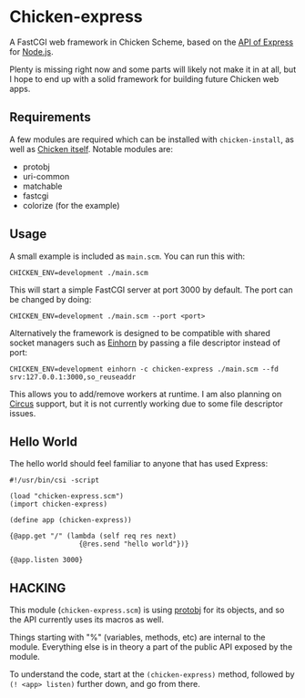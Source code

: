 # Chicken-express

A FastCGI web framework in Chicken Scheme, based on the [API of Express](http://expressjs.com/api.html) for [Node.js](http://nodejs.org).

Plenty is missing right now and some parts will likely not make it in at all, but I hope to end up with a solid framework for building future Chicken web apps.

## Requirements

A few modules are required which can be installed with `chicken-install`, as well as [Chicken itself](http://www.call-cc.org). Notable modules are:

- protobj
- uri-common
- matchable
- fastcgi
- colorize (for the example)

## Usage

A small example is included as `main.scm`. You can run this with:

    CHICKEN_ENV=development ./main.scm

This will start a simple FastCGI server at port 3000 by default. The port can be changed by doing:

    CHICKEN_ENV=development ./main.scm --port <port>

Alternatively the framework is designed to be compatible with shared socket managers such as [Einhorn](https://github.com/stripe/einhorn) by passing a file descriptor instead of port:

    CHICKEN_ENV=development einhorn -c chicken-express ./main.scm --fd srv:127.0.0.1:3000,so_reuseaddr

This allows you to add/remove workers at runtime. I am also planning on [Circus](http://circus.readthedocs.org) support, but it is not currently working due to some file descriptor issues.

## Hello World

The hello world should feel familiar to anyone that has used Express:

    #!/usr/bin/csi -script

    (load "chicken-express.scm")
    (import chicken-express)

    (define app (chicken-express))

    {@app.get "/" (lambda (self req res next)
                     {@res.send "hello world"})}

    {@app.listen 3000}


## HACKING

This module (`chicken-express.scm`) is using [protobj](http://wiki.call-cc.org/eggref/4/protobj) for its objects, and so the API currently uses its macros as well.

Things starting with "%" (variables, methods, etc) are internal to the module. Everything else is in theory a part of the public API exposed by the module.

To understand the code, start at the `(chicken-express)` method, followed by `(! <app> listen)` further down, and go from there.
